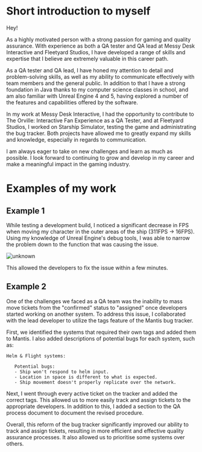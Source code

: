 # Short introduction to myself
Hey!

As a highly motivated person with a strong passion for gaming and quality assurance. With experience as both a QA tester and QA lead at Messy Desk Interactive and Fleetyard Studios, I have developed a range of skills and expertise that I believe are extremely valuable in this career path.

As a QA tester and QA lead, I have honed my attention to detail and problem-solving skills, as well as my ability to communicate effectively with team members and the general public. In addition to that I have a strong foundation in Java thanks to my computer science classes in school, and am also familiar with Unreal Engine 4 and 5, having explored a number of the features and capabilities offered by the software.

In my work at Messy Desk Interactive, I had the opportunity to contribute to The Orville: Interactive Fan Experience as a QA Tester, and at Fleetyard Studios, I worked on Starship Simulator, testing the game and administrating the bug tracker. Both projects have allowed me to greatly expand my skills and knowledge, especially in regards to communication.

I am always eager to take on new challenges and learn as much as possible. I look forward to continuing to grow and develop in my career and make a meaningful impact in the gaming industry.

# Examples of my work


## Example 1

While testing a development build, I noticed a significant decrease in FPS when moving my character in the outer areas of the ship (311FPS -> 16FPS). Using my knowledge of Unreal Engine's debug tools, I was able to narrow the problem down to the function that was causing the issue.

![unknown](https://user-images.githubusercontent.com/69924175/208081011-7bd2c933-574f-46c3-bd3d-1572e01cfb0b.png)

This allowed the developers to fix the issue within a few minutes.

## Example 2

One of the challenges we faced as a QA team was the inability to mass move tickets from the "confirmed" status to "assigned" once developers started working on another system. To address this issue, I collaborated with the lead developer to utilize the tags feature of the Mantis bug tracker.

First, we identified the systems that required their own tags and added them to Mantis. I also added descriptions of potential bugs for each system, such as:

    Helm & Flight systems:
    
       Potential bugs:
       - Ship won't respond to helm input.
       - Location in space is different to what is expected.
       - Ship movement doesn't properly replicate over the network.

Next, I went through every active ticket on the tracker and added the correct tags. This allowed us to more easily track and assign tickets to the appropriate developers. In addition to this, I added a section to the QA process document to document the revised procedure.

Overall, this reform of the bug tracker significantly improved our ability to track and assign tickets, resulting in more efficient and effective quality assurance processes. It also allowed us to prioritise some systems over others.
